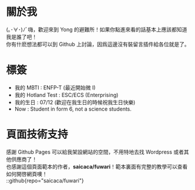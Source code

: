 # 關於我
(｡･∀･)ﾉﾞ嗨，歡迎來到 Yong 的避難所！如果你點進來看的話基本上應該都知道我是誰了吧！  
你有什麽想法都可以到 Github 上討論，因爲這邊沒有裝留言插件給各位就是了。  

# 標簽
- 我的 MBTI : ENFP-T (最近開始微 I)  
- 我的 Hotland Test : ESC/ECS (Enterprising)  
- 我的生日 : 07/12 (歡迎在我生日的時候祝我生日快樂)  
- Now : Student in form 6, not a science students.

# 頁面技術支持
感謝 Github Pages 可以給我架設網站的空間，不用特地去找 Wordpress 或者其他供應商了！  
也感謝這個頁面範本的作者，**saicaca/fuwari**！範本裏面有完整的教學可以查看如何開啓網頁噢！  
::github{repo="saicaca/fuwari"}

